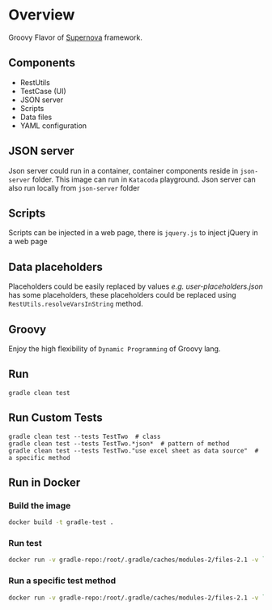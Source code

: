 # Overview

Groovy Flavor of [Supernova](https://github.com/amado-saladino/supernova) framework.

## Components

- RestUtils
- TestCase (UI)
- JSON server
- Scripts
- Data files
- YAML configuration

## JSON server

Json server could run in a container, container components reside in `json-server` folder.
This image can run in `Katacoda` playground. Json server can also run locally from `json-server` folder

## Scripts

Scripts can be injected in a web page, there is `jquery.js` to inject jQuery in a web page

## Data placeholders

Placeholders could be easily replaced by values
*e.g. user-placeholders.json* has some placeholders, these placeholders
could be replaced using `RestUtils.resolveVarsInString` method.

## Groovy

Enjoy the high flexibility of `Dynamic Programming` of Groovy lang.

## Run

`gradle clean test`

## Run Custom Tests

```shell
gradle clean test --tests TestTwo  # class
gradle clean test --tests TestTwo.*json*  # pattern of method
gradle clean test --tests TestTwo."use excel sheet as data source"  # a specific method
```

## Run in Docker

### Build the image

```sh
docker build -t gradle-test .
```

### Run test

```sh
docker run -v gradle-repo:/root/.gradle/caches/modules-2/files-2.1 -v `pwd`:/app gradle-test sudo $gradle clean test
```

### Run a specific test method

```sh
docker run -v gradle-repo:/root/.gradle/caches/modules-2/files-2.1 -v `pwd`:/app gradle-test sudo $gradle clean test --tests TestOne."show page elements"
```